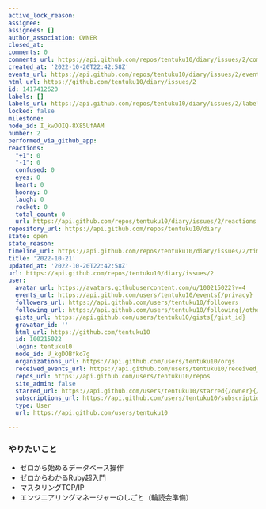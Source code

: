 ```yaml
---
active_lock_reason: 
assignee: 
assignees: []
author_association: OWNER
closed_at: 
comments: 0
comments_url: https://api.github.com/repos/tentuku10/diary/issues/2/comments
created_at: '2022-10-20T22:42:58Z'
events_url: https://api.github.com/repos/tentuku10/diary/issues/2/events
html_url: https://github.com/tentuku10/diary/issues/2
id: 1417412620
labels: []
labels_url: https://api.github.com/repos/tentuku10/diary/issues/2/labels{/name}
locked: false
milestone: 
node_id: I_kwDOIQ-8X85UfAAM
number: 2
performed_via_github_app: 
reactions:
  "+1": 0
  "-1": 0
  confused: 0
  eyes: 0
  heart: 0
  hooray: 0
  laugh: 0
  rocket: 0
  total_count: 0
  url: https://api.github.com/repos/tentuku10/diary/issues/2/reactions
repository_url: https://api.github.com/repos/tentuku10/diary
state: open
state_reason: 
timeline_url: https://api.github.com/repos/tentuku10/diary/issues/2/timeline
title: '2022-10-21'
updated_at: '2022-10-20T22:42:58Z'
url: https://api.github.com/repos/tentuku10/diary/issues/2
user:
  avatar_url: https://avatars.githubusercontent.com/u/100215022?v=4
  events_url: https://api.github.com/users/tentuku10/events{/privacy}
  followers_url: https://api.github.com/users/tentuku10/followers
  following_url: https://api.github.com/users/tentuku10/following{/other_user}
  gists_url: https://api.github.com/users/tentuku10/gists{/gist_id}
  gravatar_id: ''
  html_url: https://github.com/tentuku10
  id: 100215022
  login: tentuku10
  node_id: U_kgDOBfko7g
  organizations_url: https://api.github.com/users/tentuku10/orgs
  received_events_url: https://api.github.com/users/tentuku10/received_events
  repos_url: https://api.github.com/users/tentuku10/repos
  site_admin: false
  starred_url: https://api.github.com/users/tentuku10/starred{/owner}{/repo}
  subscriptions_url: https://api.github.com/users/tentuku10/subscriptions
  type: User
  url: https://api.github.com/users/tentuku10

---
```

### やりたいこと

- ゼロから始めるデータベース操作
- ゼロからわかるRuby超入門
- マスタリングTCP/IP
- エンジニアリングマネージャーのしごと（輪読会準備）